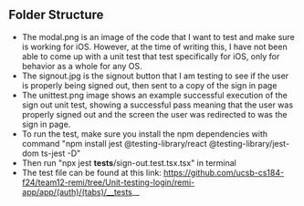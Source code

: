 ## Folder Structure
- The modal.png is an image of the code that I want to test and make sure is working for iOS. However, at the time of writing this, I have not been able to come up with a unit test that test specifically for iOS, only for behavior as a whole for any OS.
- The signout.jpg is the signout button that I am testing to see if the user is properly being signed out, then sent to a copy of the sign in page
- The unittest.png image shows an example successful execution of the sign out unit test, showing a successful pass meaning that the user was properly signed out and the screen the user was redirected to was the sign in page.
- To run the test, make sure you install the npm dependencies with command "npm install jest @testing-library/react @testing-library/jest-dom ts-jest -D"
- Then run "npx jest __tests__/sign-out.test.tsx.tsx" in terminal
- The test file can be found at this link: https://github.com/ucsb-cs184-f24/team12-remi/tree/Unit-testing-login/remi-app/app/(auth)/(tabs)/__tests__
